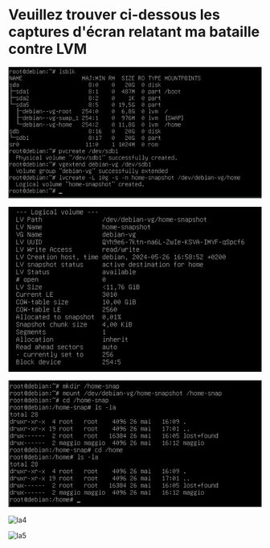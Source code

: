 # Veuillez trouver ci-dessous les captures d'écran relatant ma bataille contre LVM

![la1](https://github.com/Magicmaggio/LVM/blob/main/Capture%20d%E2%80%99%C3%A9cran%202024-05-26%20165927.jpg)


![la2](https://github.com/Magicmaggio/LVM/blob/main/Capture%20d%E2%80%99%C3%A9cran%202024-05-26%20170034.jpg)


![la3](https://github.com/Magicmaggio/LVM/blob/main/Capture%20d%E2%80%99%C3%A9cran%202024-05-26%20170227.jpg)


![la4]()


![la5]()



